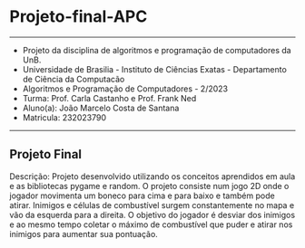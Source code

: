 # Projeto-final-APC
---
* Projeto da disciplina de algoritmos e programação de computadores da UnB.
* Universidade de Brasilia - Instituto de Ciências Exatas - Departamento de Ciência da Computacão
* Algoritmos e Programação de Computadores - 2/2023
* Turma: Prof. Carla Castanho e Prof. Frank Ned
* Aluno(a): João Marcelo Costa de Santana
* Matricula: 232023790
---
## Projeto Final
Descrição: Projeto desenvolvido utilizando os conceitos aprendidos em aula e
as bibliotecas pygame e random. O projeto consiste num jogo 2D onde o jogador 
movimenta um boneco para cima e para baixo e também pode atirar. Inimigos e
células de combustível surgem constantemente no mapa e vão da esquerda para 
a direita. O objetivo do jogador é desviar dos inimigos e ao mesmo tempo coletar
o máximo de combustível que puder e atirar nos inimigos para aumentar sua pontuação.
